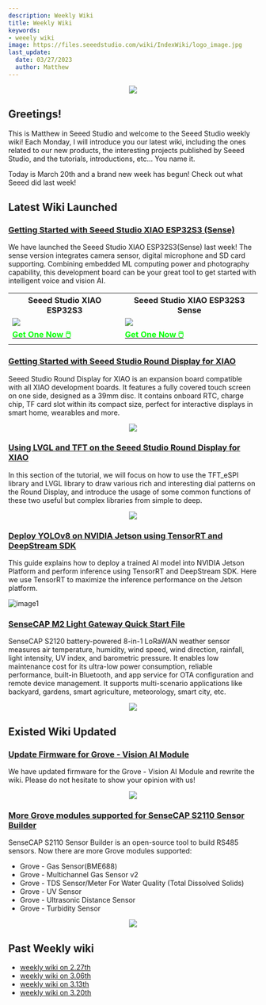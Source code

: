 ```yaml
---
description: Weekly Wiki
title: Weekly Wiki
keywords:
- weeely wiki
image: https://files.seeedstudio.com/wiki/IndexWiki/logo_image.jpg
last_update:
  date: 03/27/2023
  author: Matthew
---
```


<div align="center"><img width={1000} src="https://files.seeedstudio.com/wiki/IndexWiki/logo.png" /></div>

## Greetings!

This is Matthew in Seeed Studio and welcome to the Seeed Studio weekly wiki! Each Monday, I will introduce you our latest wiki, including the ones related to our new products, the interesting projects published by Seeed Studio, and the tutorials, introductions, etc... You name it.

Today is March 20th and a brand new week has begun! Check out what Seeed did last week!

## Latest Wiki Launched

### [Getting Started with Seeed Studio XIAO ESP32S3 (Sense)](https://wiki.seeedstudio.com/xiao_esp32s3_getting_started)

We have launched the Seeed Studio XIAO ESP32S3(Sense) last week! The sense version integrates camera sensor, digital microphone and SD card supporting. Combining embedded ML computing power and photography capability, this development board can be your great tool to get started with intelligent voice and vision AI.

<table align="center">
	<tr>
	    <th>Seeed Studio XIAO ESP32S3</th>
	    <th>Seeed Studio XIAO ESP32S3 Sense</th>
	</tr>
	<tr>
	    <td><div style={{textAlign:'center'}}><img src="https://files.seeedstudio.com/wiki/SeeedStudio-XIAO-ESP32S3/img/xiaoesp32s3.jpg" style={{width:500, height:'auto'}}/></div></td>
	    <td><div style={{textAlign:'center'}}><img src="https://files.seeedstudio.com/wiki/SeeedStudio-XIAO-ESP32S3/img/xiaoesp32s3sense.jpg" style={{width:500, height:'auto'}}/></div></td>
	</tr>
    <tr>
	    <td><div class="get_one_now_container" style={{textAlign: 'center'}}>
    		<a class="get_one_now_item" href="https://www.seeedstudio.com/XIAO-ESP32S3-p-5627.html">
            <strong><span><font color={'FFFFFF'} size={"4"}> Get One Now 🖱️</font></span></strong>
    		</a>
		</div></td>
	    <td><div class="get_one_now_container" style={{textAlign: 'center'}}>
    		<a class="get_one_now_item" href="https://www.seeedstudio.com/XIAO-ESP32S3-Sense-p-5639.html">
            <strong><span><font color={'FFFFFF'} size={"4"}> Get One Now 🖱️</font></span></strong>
    		</a>
		</div></td>
	</tr>
</table>

### [Getting Started with Seeed Studio Round Display for XIAO](https://wiki.seeedstudio.com/get_start_round_display)

Seeed Studio Round Display for XIAO is an expansion board compatible with all XIAO development boards. It features a fully covered touch screen on one side, designed as a 39mm disc. It contains onboard RTC, charge chip, TF card slot within its compact size, perfect for interactive displays in smart home, wearables and more.

<div align="center"><img width={500} src="https://files.seeedstudio.com/wiki/round_display_for_xiao/rounddisplay.jpg" /></div>

### [Using LVGL and TFT on the Seeed Studio Round Display for XIAO](https://wiki.seeedstudio.com/using_lvgl_and_tft_on_round_display)

In this section of the tutorial, we will focus on how to use the TFT_eSPI library and LVGL library to draw various rich and interesting dial patterns on the Round Display, and introduce the usage of some common functions of these two useful but complex libraries from simple to deep.

<div align="center"><img width={500} src="https://files.seeedstudio.com/wiki/round_display_for_xiao/000.jpg" /></div>

### [Deploy YOLOv8 on NVIDIA Jetson using TensorRT and DeepStream SDK](https://wiki.seeedstudio.com/YOLOv8-DeepStream-TRT-Jetson)

This guide explains how to deploy a trained AI model into NVIDIA Jetson Platform and perform inference using TensorRT and DeepStream SDK. Here we use TensorRT to maximize the inference performance on the Jetson platform.

![image1](https://files.seeedstudio.com/wiki/YOLOV8/elephant-detect-GIF.gif)

### [SenseCAP M2 Light Gateway Quick Start File](https://wiki.seeedstudio.com/Sensor/SenseCAP/SenseCAP_LoRaWAN_Sensor/SenseCAP_S2120_8-in-1_LoRaWAN_Weather_Sensor/SenseCAP_S2120_8-in-1_LoRaWAN_Weather_Sensor_Introduction)

SenseCAP S2120 battery-powered 8-in-1 LoRaWAN weather sensor measures air temperature, humidity, wind speed, wind direction, rainfall, light intensity, UV index, and barometric pressure. It enables low maintenance cost for its ultra-low power consumption, reliable performance, built-in Bluetooth, and app service for OTA configuration and remote device management. It supports multi-scenario applications like backyard, gardens, smart agriculture, meteorology, smart city, etc.

<div align="center"><img width={700} src="https://files.seeedstudio.com/wiki/wiki%20images/S2120%20Introduction.files/Introduction914.png" /></div>

## Existed Wiki Updated

### [Update Firmware for Grove - Vision AI Module](https://wiki.seeedstudio.com/Grove-Vision-AI-Module/)

We have updated firmware for the Grove - Vision AI Module and rewrite the wiki. Please do not hesitate to show your opinion with us!

<div align="center"><img width={300} src="https://files.seeedstudio.com/wiki/Wio-Terminal-Developer-for-helium/camera.jpg" /></div>

### [More Grove modules supported for SenseCAP S2110 Sensor Builder](https://wiki.seeedstudio.com/Build-LoRaWAN-Sensors-SenseCAP-XIAO-Controller-Data-Logger)

SenseCAP S2110 Sensor Builder is an open-source tool to build RS485 sensors. Now there are more Grove modules supported:

- Grove - Gas Sensor(BME688)
- Grove - Multichannel Gas Sensor v2
- Grove - TDS Sensor/Meter For Water Quality (Total Dissolved Solids)
- Grove - UV Sensor
- Grove - Ultrasonic Distance Sensor
- Grove - Turbidity Sensor

<div align="center"><img width={800} src="https://files.seeedstudio.com/wiki/SenseCAP_S2110_builder/SenseCAP-S2110-Sensor-Builder-106.jpg" /></div>

## Past Weekly wiki

- [weekly wiki on 2.27th](/Seeed_Elderly/weekly_wiki/wiki227)
- [weekly wiki on 3.06th](/Seeed_Elderly/weekly_wiki/wiki306)
- [weekly wiki on 3.13th](/Seeed_Elderly/weekly_wiki/wiki313)
- [weekly wiki on 3.20th](/Seeed_Elderly/weekly_wiki/wiki320)
